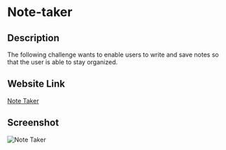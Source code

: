 # Note-taker

## Description

The following challenge wants to enable users to write and save notes so that the user is able to stay organized.

## Website Link

[Note Taker]()

## Screenshot

![Note Taker]()